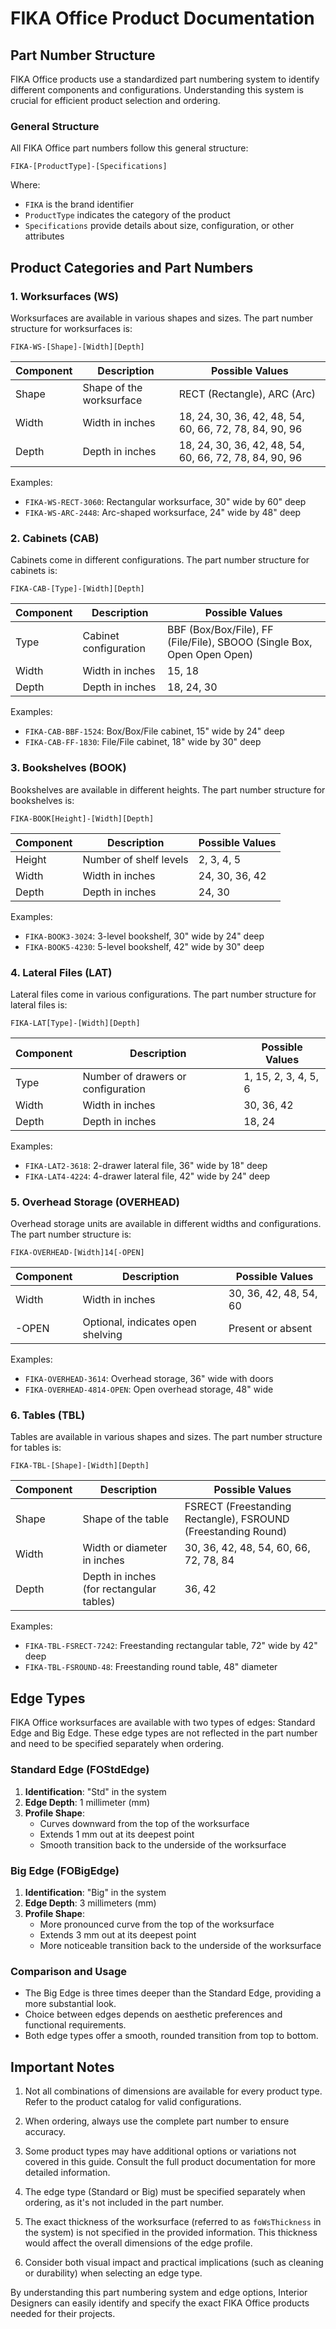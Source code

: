 # FIKA Office Product Documentation

## Part Number Structure

FIKA Office products use a standardized part numbering system to identify different components and configurations. Understanding this system is crucial for efficient product selection and ordering.

### General Structure

All FIKA Office part numbers follow this general structure:

```
FIKA-[ProductType]-[Specifications]
```

Where:
- `FIKA` is the brand identifier
- `ProductType` indicates the category of the product
- `Specifications` provide details about size, configuration, or other attributes

## Product Categories and Part Numbers

### 1. Worksurfaces (WS)

Worksurfaces are available in various shapes and sizes. The part number structure for worksurfaces is:

```
FIKA-WS-[Shape]-[Width][Depth]
```

| Component | Description | Possible Values |
|-----------|-------------|-----------------|
| Shape     | Shape of the worksurface | RECT (Rectangle), ARC (Arc) |
| Width     | Width in inches | 18, 24, 30, 36, 42, 48, 54, 60, 66, 72, 78, 84, 90, 96 |
| Depth     | Depth in inches | 18, 24, 30, 36, 42, 48, 54, 60, 66, 72, 78, 84, 90, 96 |

Examples:
- `FIKA-WS-RECT-3060`: Rectangular worksurface, 30" wide by 60" deep
- `FIKA-WS-ARC-2448`: Arc-shaped worksurface, 24" wide by 48" deep

### 2. Cabinets (CAB)

Cabinets come in different configurations. The part number structure for cabinets is:

```
FIKA-CAB-[Type]-[Width][Depth]
```

| Component | Description | Possible Values |
|-----------|-------------|-----------------|
| Type      | Cabinet configuration | BBF (Box/Box/File), FF (File/File), SBOOO (Single Box, Open Open Open) |
| Width     | Width in inches | 15, 18 |
| Depth     | Depth in inches | 18, 24, 30 |

Examples:
- `FIKA-CAB-BBF-1524`: Box/Box/File cabinet, 15" wide by 24" deep
- `FIKA-CAB-FF-1830`: File/File cabinet, 18" wide by 30" deep

### 3. Bookshelves (BOOK)

Bookshelves are available in different heights. The part number structure for bookshelves is:

```
FIKA-BOOK[Height]-[Width][Depth]
```

| Component | Description | Possible Values |
|-----------|-------------|-----------------|
| Height    | Number of shelf levels | 2, 3, 4, 5 |
| Width     | Width in inches | 24, 30, 36, 42 |
| Depth     | Depth in inches | 24, 30 |

Examples:
- `FIKA-BOOK3-3024`: 3-level bookshelf, 30" wide by 24" deep
- `FIKA-BOOK5-4230`: 5-level bookshelf, 42" wide by 30" deep

### 4. Lateral Files (LAT)

Lateral files come in various configurations. The part number structure for lateral files is:

```
FIKA-LAT[Type]-[Width][Depth]
```

| Component | Description | Possible Values |
|-----------|-------------|-----------------|
| Type      | Number of drawers or configuration | 1, 15, 2, 3, 4, 5, 6 |
| Width     | Width in inches | 30, 36, 42 |
| Depth     | Depth in inches | 18, 24 |

Examples:
- `FIKA-LAT2-3618`: 2-drawer lateral file, 36" wide by 18" deep
- `FIKA-LAT4-4224`: 4-drawer lateral file, 42" wide by 24" deep

### 5. Overhead Storage (OVERHEAD)

Overhead storage units are available in different widths and configurations. The part number structure is:

```
FIKA-OVERHEAD-[Width]14[-OPEN]
```

| Component | Description | Possible Values |
|-----------|-------------|-----------------|
| Width     | Width in inches | 30, 36, 42, 48, 54, 60 |
| -OPEN     | Optional, indicates open shelving | Present or absent |

Examples:
- `FIKA-OVERHEAD-3614`: Overhead storage, 36" wide with doors
- `FIKA-OVERHEAD-4814-OPEN`: Open overhead storage, 48" wide

### 6. Tables (TBL)

Tables are available in various shapes and sizes. The part number structure for tables is:

```
FIKA-TBL-[Shape]-[Width][Depth]
```

| Component | Description | Possible Values |
|-----------|-------------|-----------------|
| Shape     | Shape of the table | FSRECT (Freestanding Rectangle), FSROUND (Freestanding Round) |
| Width     | Width or diameter in inches | 30, 36, 42, 48, 54, 60, 66, 72, 78, 84 |
| Depth     | Depth in inches (for rectangular tables) | 36, 42 |

Examples:
- `FIKA-TBL-FSRECT-7242`: Freestanding rectangular table, 72" wide by 42" deep
- `FIKA-TBL-FSROUND-48`: Freestanding round table, 48" diameter

## Edge Types

FIKA Office worksurfaces are available with two types of edges: Standard Edge and Big Edge. These edge types are not reflected in the part number and need to be specified separately when ordering.

### Standard Edge (FOStdEdge)

1. **Identification**: "Std" in the system
2. **Edge Depth**: 1 millimeter (mm)
3. **Profile Shape**: 
   - Curves downward from the top of the worksurface
   - Extends 1 mm out at its deepest point
   - Smooth transition back to the underside of the worksurface

### Big Edge (FOBigEdge)

1. **Identification**: "Big" in the system
2. **Edge Depth**: 3 millimeters (mm)
3. **Profile Shape**: 
   - More pronounced curve from the top of the worksurface
   - Extends 3 mm out at its deepest point
   - More noticeable transition back to the underside of the worksurface

### Comparison and Usage

- The Big Edge is three times deeper than the Standard Edge, providing a more substantial look.
- Choice between edges depends on aesthetic preferences and functional requirements.
- Both edge types offer a smooth, rounded transition from top to bottom.

## Important Notes

1. Not all combinations of dimensions are available for every product type. Refer to the product catalog for valid configurations.

2. When ordering, always use the complete part number to ensure accuracy.

3. Some product types may have additional options or variations not covered in this guide. Consult the full product documentation for more detailed information.

4. The edge type (Standard or Big) must be specified separately when ordering, as it's not included in the part number.

5. The exact thickness of the worksurface (referred to as `foWsThickness` in the system) is not specified in the provided information. This thickness would affect the overall dimensions of the edge profile.

6. Consider both visual impact and practical implications (such as cleaning or durability) when selecting an edge type.

By understanding this part numbering system and edge options, Interior Designers can easily identify and specify the exact FIKA Office products needed for their projects.